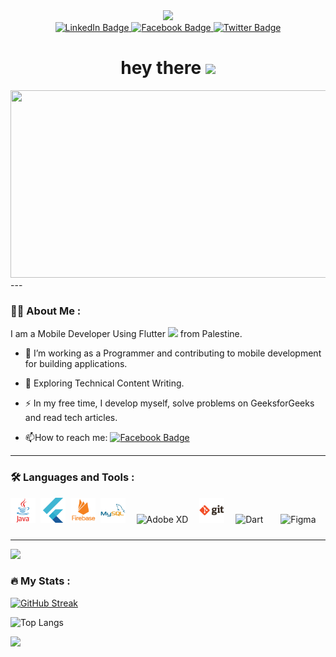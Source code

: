 <div id="header" align="center">
  <img src="https://media.giphy.com/media/M9gbBd9nbDrOTu1Mqx/giphy.gif" width="100"/>
</div>

<div id="badges"  align="center">
  <a href="https://www.linkedin.com/in/hussen-ghabayen-32a31721b/">
    <img src="https://img.shields.io/badge/LinkedIn-blue?style=for-the-badge&logo=linkedin&logoColor=white" alt="LinkedIn Badge"/>
  </a>
  <a href="https://www.facebook.com/profile.php?id=100005093294892">
    <img src="https://img.shields.io/badge/facebook-blue?style=for-the-badge&logo=facebook&logoColor=white" alt="Facebook Badge"/>
  </a>
  <a href="https://twitter.com/HussenGhabayen3">
    <img src="https://img.shields.io/badge/Twitter-blue?style=for-the-badge&logo=twitter&logoColor=white" alt="Twitter Badge"/>
  </a>
</div>
<h1  align="center">
  hey there
  <img src="https://media.giphy.com/media/hvRJCLFzcasrR4ia7z/giphy.gif" width="30px"/>
</h1>
<div align="center">
  <img src="https://media.giphy.com/media/dWesBcTLavkZuG35MI/giphy.gif" width="600" height="300"/>
</div>
---

### :man_technologist: About Me :
I am a Mobile Developer Using Flutter <img src="https://media.giphy.com/media/WUlplcMpOCEmTGBtBW/giphy.gif" width="30"> from Palestine.

- :telescope: I’m working as a Programmer and contributing to mobile development for building applications.

- :seedling: Exploring Technical Content Writing.

- :zap: In my free time,  I develop myself, solve problems on GeeksforGeeks and read tech articles.

- :mailbox:How to reach me: [![Facebook  Badge](https://img.shields.io/badge/-Facebook-blue?style=flat&logo=Facebook&logoColor=white)](https://www.facebook.com/profile.php?id=100005093294892)

---

### :hammer_and_wrench: Languages and Tools :
<div>
  <img src="https://github.com/devicons/devicon/blob/master/icons/java/java-original-wordmark.svg" title="Java" alt="Java" width="40" height="40"/>&nbsp;
  <img src="https://github.com/devicons/devicon/blob/master/icons/flutter/flutter-original.svg" title="Flutter" alt="Flutter" width="40" height="40"/>&nbsp;
  <img src="https://github.com/devicons/devicon/blob/master/icons/firebase/firebase-plain-wordmark.svg" title="Firebase" alt="Firebase" width="40" height="40"/>&nbsp;
  <img src="https://github.com/devicons/devicon/blob/master/icons/mysql/mysql-original-wordmark.svg" title="MySQL"  alt="MySQL" width="40" height="40"/>&nbsp;
  <img style="margin: 10px" src="https://profilinator.rishav.dev/skills-assets/adobexd.png" alt="Adobe XD" height="35" />&nbsp;
  <img src="https://github.com/devicons/devicon/blob/master/icons/git/git-original-wordmark.svg" title="Git" **alt="Git" width="40" height="40"/>&nbsp;
 <img style="margin: 10px" src="https://profilinator.rishav.dev/skills-assets/dartlang-icon.svg" alt="Dart" height="35" />&nbsp;
 <img style="margin: 10px" src="https://profilinator.rishav.dev/skills-assets/figma-icon.svg" alt="Figma" height="35" />&nbsp;
</div>

---

![](https://github.com/hussendev/snk/raw/output/github-contribution-grid-snake.svg)

### :fire: My Stats :
[![GitHub Streak](https://github-readme-streak-stats.herokuapp.com/?user=hussendev&theme=dark&background=000000)](https://git.io/streak-stats)

![Top Langs](https://github-readme-stats.vercel.app/api/top-langs/?username=hussendev&layout=compact&theme=vision-friendly-dark)

![](https://github.com/hussendev/github-readme-stats)
